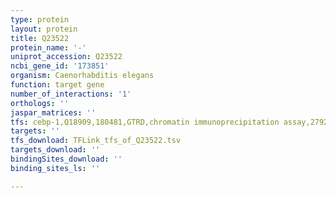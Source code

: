 ```yaml
---
type: protein
layout: protein
title: Q23522
protein_name: '-'
uniprot_accession: Q23522
ncbi_gene_id: '173851'
organism: Caenorhabditis elegans
function: target gene
number_of_interactions: '1'
orthologs: ''
jaspar_matrices: ''
tfs: cebp-1,Q18909,180481,GTRD,chromatin immunoprecipitation assay,27924024%5Buid%5D,No
targets: ''
tfs_download: TFLink_tfs_of_Q23522.tsv
targets_download: ''
bindingSites_download: ''
binding_sites_ls: ''

---
```


